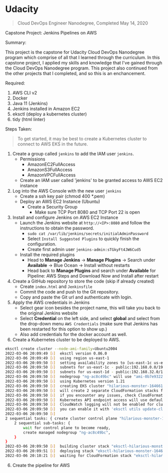 # Udacity

> Cloud DevOps Engineer Nanodegree, Completed May 14, 2020

Capstone Project: Jenkins Pipelines on AWS

Summary:

This project is the capstone for Udacity Cloud DevOps Nanodegree program which comprise of all that I learned through the curriculum. In this capstone project, I applied my skills and knowledge that I've gained through the Cloud DevOps Nanodegree program. This project also continued from the other projects that I completed, and so this is an enchancement.

Required:

1. AWS CLI v2
2. Docker
3. Java 11 (Jenkins)
3. Jenkins installed in Amazon EC2
4. eksctl (deploy a kubernetes cluster)
5. tidy (html linter)

Steps Taken:

> To get started, it may be best to create a Kubernetes cluster to connect to AWS EKS in the future.

1. Create a group called `jenkins` to add the IAM user `jenkins`.
    - Permissions
        - AmazonEC2FullAccess
        - AmazonS3FullAccess
        - AmazonVPCFullAccess
    - Create an IAM user called 'jenkins' to be granted access to AWS EC2 instance
2. Log into the AWS Console with the new user `jenkins`
    - Create a ssh key pair (chmod 400 *.pem)
    - Deploy an AWS EC2 Instance (Ubuntu)
        - Create a Security Group
            - Make sure TCP Port 8080 and TCP Port 22 is open
3. Install and configure Jenkins on AWS EC2 Instance
    - Launch the Jenkins website at `http://<IP>:8080` and follow the instructions to obtain the password.
        - `sudo cat /var/lib/jenkins/secrets/initialAdminPassword`
        - Select `Install Suggested Plugins` to quickly finish the configuration.
        - Create first admin user `jenkins-admin:sTGkyFt4JW6Cud5`
    - Install the required plugins
        - Head to **Manage Jenkins** -> **Manage Plugins** -> Search under **Available** -> Blue Ocean -> Install without restarts
        - Head back to **Manage Plugins** and search under **Available** for Pipeline: AWS Steps and Download Now and Install after restart
4. Create a GitHub repository to store the code (skip if already created)
    - Create `index.html` and `Jenkinsfile`
    - Commit the code and push to the Git repository.
    - Copy and paste the Git url and authenticate with login.
5. Apply the AWS credentials in Jenkins
    - Select gear icon besides the project name, this will take you back to the original Jenkins website
    - Select **Credential** on the left side, and select **global** and select from the drop-down menu `AWS Credentials` (make sure that Jenkins has been restarted for this option to show up.)
    - Also add credentials for the docker account as well.
6. Create a Kubernetes cluster to be deployed to AWS.

```bash
eksctl create cluster --node-ami-family=Ubuntu2004
2022-03-06 20:09:49 [ℹ]  eksctl version 0.86.0
2022-03-06 20:09:49 [ℹ]  using region us-east-1
2022-03-06 20:09:50 [ℹ]  setting availability zones to [us-east-1c us-east-1d]
2022-03-06 20:09:50 [ℹ]  subnets for us-east-1c - public:192.168.0.0/19 private:192.168.64.0/19
2022-03-06 20:09:50 [ℹ]  subnets for us-east-1d - public:192.168.32.0/19 private:192.168.96.0/19
2022-03-06 20:09:50 [ℹ]  nodegroup "ng-ac8c49bc" will use "ami-0b7e9322d7f1443ea" [Ubuntu2004/1.21]
2022-03-06 20:09:50 [ℹ]  using Kubernetes version 1.21
2022-03-06 20:09:50 [ℹ]  creating EKS cluster "hilarious-monster-1646618989" in "us-east-1" region with managed nodes
2022-03-06 20:09:50 [ℹ]  will create 2 separate CloudFormation stacks for cluster itself and the initial managed nodegroup
2022-03-06 20:09:50 [ℹ]  if you encounter any issues, check CloudFormation console or try 'eksctl utils describe-stacks --region=us-east-1 --cluster=hilarious-monster-1646618989'
2022-03-06 20:09:50 [ℹ]  Kubernetes API endpoint access will use default of {publicAccess=true, privateAccess=false} for cluster "hilarious-monster-1646618989" in "us-east-1"
2022-03-06 20:09:50 [ℹ]  CloudWatch logging will not be enabled for cluster "hilarious-monster-1646618989" in "us-east-1"
2022-03-06 20:09:50 [ℹ]  you can enable it with 'eksctl utils update-cluster-logging --enable-types={SPECIFY-YOUR-LOG-TYPES-HERE (e.g. all)} --region=us-east-1 --cluster=hilarious-monster-1646618989'
2022-03-06 20:09:50 [ℹ]  
2 sequential tasks: { create cluster control plane "hilarious-monster-1646618989", 
    2 sequential sub-tasks: { 
        wait for control plane to become ready,
        create managed nodegroup "ng-ac8c49bc",
    } 
}
2022-03-06 20:09:50 [ℹ]  building cluster stack "eksctl-hilarious-monster-1646618989-cluster"
2022-03-06 20:09:51 [ℹ]  deploying stack "eksctl-hilarious-monster-1646618989-cluster"
2022-03-06 20:10:21 [ℹ]  waiting for CloudFormation stack "eksctl-hilarious-monster-1646618989-cluster"
```

6. Create the pipeline for AWS